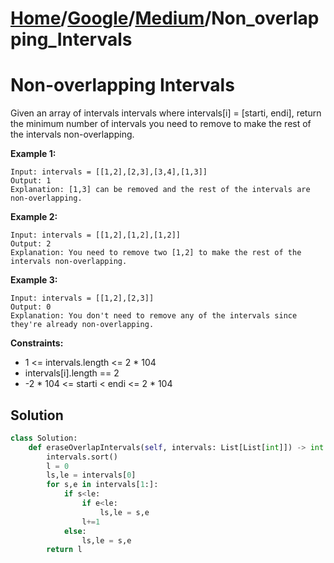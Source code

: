# [Home](./../..)/[Google](./..)/[Medium](./)/Non_overlapping_Intervals
<h1>Non-overlapping Intervals</h1>

<p>
Given an array of intervals intervals where intervals[i] = [starti, endi], return the minimum number of intervals you need to remove to make the rest of the intervals non-overlapping.
</p>

<b>Example 1:</b>

    Input: intervals = [[1,2],[2,3],[3,4],[1,3]]
    Output: 1
    Explanation: [1,3] can be removed and the rest of the intervals are non-overlapping.
    
<b>Example 2:</b>    

    Input: intervals = [[1,2],[1,2],[1,2]]
    Output: 2
    Explanation: You need to remove two [1,2] to make the rest of the intervals non-overlapping.
    
<b>Example 3:</b>     

    Input: intervals = [[1,2],[2,3]]
    Output: 0
    Explanation: You don't need to remove any of the intervals since they're already non-overlapping.

<b>Constraints:</b>

- 1 <= intervals.length <= 2 * 104
- intervals[i].length == 2
- -2 * 104 <= starti < endi <= 2 * 104

<h2>Solution</h2>

```python
class Solution:
    def eraseOverlapIntervals(self, intervals: List[List[int]]) -> int:
        intervals.sort()
        l = 0
        ls,le = intervals[0]
        for s,e in intervals[1:]:
            if s<le:
                if e<le:
                    ls,le = s,e
                l+=1
            else:
                ls,le = s,e
        return l
```
